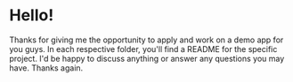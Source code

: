 # Hello!

Thanks for giving me the opportunity to apply and work on a demo app for you guys. In each respective folder, you'll find a README for the specific project. 
I'd be happy to discuss anything or answer any questions you may have. Thanks again.
